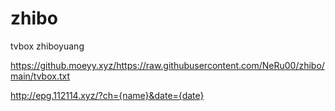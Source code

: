 # zhibo
tvbox zhiboyuang

https://github.moeyy.xyz/https://raw.githubusercontent.com/NeRu00/zhibo/main/tvbox.txt

http://epg.112114.xyz/?ch={name}&date={date}

